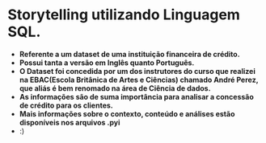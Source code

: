 # Storytelling utilizando Linguagem SQL.
* **Referente a um dataset de uma instituição financeira de crédito.**
* **Possui tanta a versão em Inglês quanto Português.**
* **O Dataset foi concedida por um dos instrutores do curso que realizei na EBAC(Escola Britânica de Artes e Ciências) chamado André Perez, que aliás é bem renomado na área de Ciência de dados.**
* **As informações são de suma importância para analisar a concessão de crédito para os clientes.**
* **Mais informações sobre o contexto, conteúdo e análises estão disponíveis nos arquivos .pyi**
*  :)
